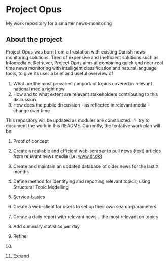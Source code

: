 # Project Opus
My work repository for a smarter news-monitoring

## About the project
Project Opus was born from a frustation with existing Danish news monitoring solutions. Tired of expensive and inefficient solutions such as Infomedia or Retriever, Project Opus aims at combining quick and near-real time news monitoring with intelligent classification and natural language tools, to give its user a brief and useful overview of

1. What are the most prevalent / important topics covered in relevant national media right now
2. How and to what extent are relevant stakeholders contributing to this discussion
3. How does the public discussion - as reflected in relevant media - change over time

This repository will be updated as modules are constructed. I'll try to document the work in this README. Currently, the tentative work plan will be:

1. Proof of concept
  1. Create a realiable and efficient web-scraper to pull news (text) articles from relevant news media (i.e. www.dr.dk)
  2. Create and maintain an updated database of older news for the last X months
  3. Define method for identifying and reporting relevant topics, using Structural Topic Modelling
  
2. Service-basics
  1. Create a web-client for users to set up their own search-parameters
  2. Create a daily report with relevant news - the most relevant on topics
  3. Add summary statistics per day
  
3. Refine 
  1.   
  
  
3. Expand